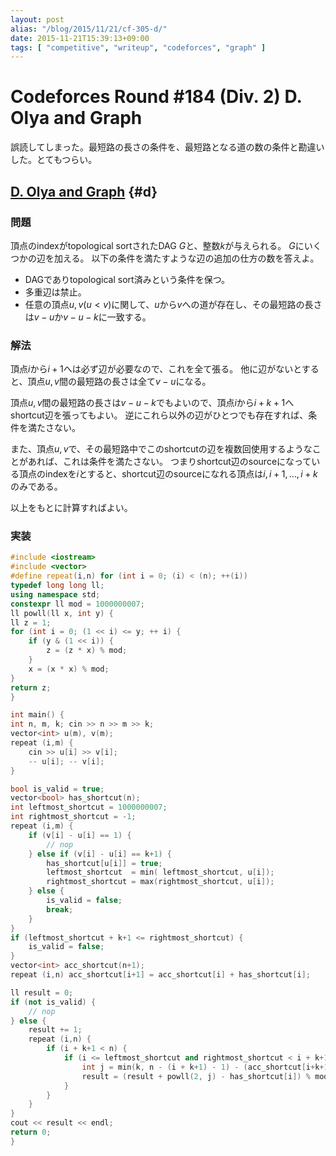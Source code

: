 ```yaml
---
layout: post
alias: "/blog/2015/11/21/cf-305-d/"
date: 2015-11-21T15:39:13+09:00
tags: [ "competitive", "writeup", "codeforces", "graph" ]
---
```


# Codeforces Round #184 (Div. 2) D. Olya and Graph

誤読してしまった。最短路の長さの条件を、最短路となる道の数の条件と勘違いした。とてもつらい。

<!-- more -->

## [D. Olya and Graph](http://codeforces.com/contest/305/problem/D) {#d}

### 問題

頂点のindexがtopological sortされたDAG $G$と、整数$k$が与えられる。
$G$にいくつかの辺を加える。
以下の条件を満たすような辺の追加の仕方の数を答えよ。

-   DAGでありtopological sort済みという条件を保つ。
-   多重辺は禁止。
-   任意の頂点$u, v$($u \lt v$)に関して、$u$から$v$への道が存在し、その最短路の長さは$v - u$か$v - u - k$に一致する。

### 解法

頂点$i$から$i+1$へは必ず辺が必要なので、これを全て張る。
他に辺がないとすると、頂点$u,v$間の最短路の長さは全て$v - u$になる。

頂点$u,v$間の最短路の長さは$v - u - k$でもよいので、頂点$i$から$i+k+1$へshortcut辺を張ってもよい。
逆にこれら以外の辺がひとつでも存在すれば、条件を満たさない。

また、頂点$u,v$で、その最短路中でこのshortcutの辺を複数回使用するようなことがあれば、これは条件を満たさない。
つまりshortcut辺のsourceになっている頂点のindexを$i$とすると、shortcut辺のsourceになれる頂点は$i, i+1, \dots, i+k$のみである。

以上をもとに計算すればよい。

### 実装

``` c++
#include <iostream>
#include <vector>
#define repeat(i,n) for (int i = 0; (i) < (n); ++(i))
typedef long long ll;
using namespace std;
constexpr ll mod = 1000000007;
ll powll(ll x, int y) {
ll z = 1;
for (int i = 0; (1 << i) <= y; ++ i) {
    if (y & (1 << i)) {
        z = (z * x) % mod;
    }
    x = (x * x) % mod;
}
return z;
}

int main() {
int n, m, k; cin >> n >> m >> k;
vector<int> u(m), v(m);
repeat (i,m) {
    cin >> u[i] >> v[i];
    -- u[i]; -- v[i];
}

bool is_valid = true;
vector<bool> has_shortcut(n);
int leftmost_shortcut = 1000000007;
int rightmost_shortcut = -1;
repeat (i,m) {
    if (v[i] - u[i] == 1) {
        // nop
    } else if (v[i] - u[i] == k+1) {
        has_shortcut[u[i]] = true;
        leftmost_shortcut  = min( leftmost_shortcut, u[i]);
        rightmost_shortcut = max(rightmost_shortcut, u[i]);
    } else {
        is_valid = false;
        break;
    }
}
if (leftmost_shortcut + k+1 <= rightmost_shortcut) {
    is_valid = false;
}
vector<int> acc_shortcut(n+1);
repeat (i,n) acc_shortcut[i+1] = acc_shortcut[i] + has_shortcut[i];

ll result = 0;
if (not is_valid) {
    // nop
} else {
    result += 1;
    repeat (i,n) {
        if (i + k+1 < n) {
            if (i <= leftmost_shortcut and rightmost_shortcut < i + k+1) {
                int j = min(k, n - (i + k+1) - 1) - (acc_shortcut[i+k+1] - acc_shortcut[i+1]);
                result = (result + powll(2, j) - has_shortcut[i]) % mod;
            }
        }
    }
}
cout << result << endl;
return 0;
}
```
